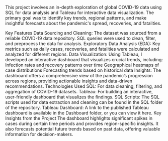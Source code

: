 This project involves an in-depth exploration of global COVID-19 data using SQL for data analysis and Tableau for interactive data visualization. The primary goal was to identify key trends, regional patterns, and make insightful forecasts about the pandemic's spread, recoveries, and fatalities.

Key Features
Data Sourcing and Cleaning: The dataset was sourced from a reliable COVID-19 data repository. SQL queries were used to clean, filter, and preprocess the data for analysis.
Exploratory Data Analysis (EDA): Key metrics such as daily cases, recoveries, and fatalities were calculated and analyzed for different regions.
Data Visualization: Using Tableau, I developed an interactive dashboard that visualizes crucial trends, including:
Infection rates and recovery patterns over time
Geographical heatmaps of case distributions
Forecasting trends based on historical data
Insights: The dashboard offers a comprehensive view of the pandemic’s progression across regions, providing actionable insights and data-driven recommendations.
Technologies Used
SQL: For data cleaning, filtering, and aggregation of COVID-19 datasets.
Tableau: For building an interactive, user-friendly dashboard that visualizes the findings.
SQL Scripts: The SQL scripts used for data extraction and cleaning can be found in the SQL folder of the repository.
Tableau Dashboard: A link to the published Tableau dashboard is available in the Dashboard folder, or you can view it here.
Key Insights from the Project
The dashboard highlights significant spikes in cases during certain time periods and provides region-specific insights.
It also forecasts potential future trends based on past data, offering valuable information for decision-makers.

